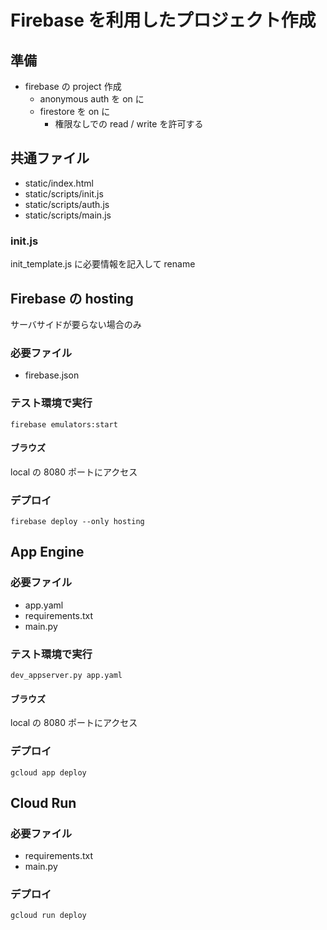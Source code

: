# Firebase を利用したプロジェクト作成

## 準備
- firebase の project 作成
  - anonymous auth を on に
  - firestore を on に
    - 権限なしでの read / write を許可する

## 共通ファイル
- static/index.html
- static/scripts/init.js
- static/scripts/auth.js
- static/scripts/main.js

### init.js
init_template.js に必要情報を記入して rename

## Firebase の hosting

サーバサイドが要らない場合のみ

### 必要ファイル
- firebase.json

### テスト環境で実行
```
firebase emulators:start
```

#### ブラウズ
local の 8080 ポートにアクセス

### デプロイ
```
firebase deploy --only hosting
```

## App Engine

### 必要ファイル
- app.yaml
- requirements.txt
- main.py

### テスト環境で実行
```
dev_appserver.py app.yaml
```

#### ブラウズ
local の 8080 ポートにアクセス

### デプロイ
```
gcloud app deploy
```

## Cloud Run

### 必要ファイル
- requirements.txt
- main.py

### デプロイ
```
gcloud run deploy
```